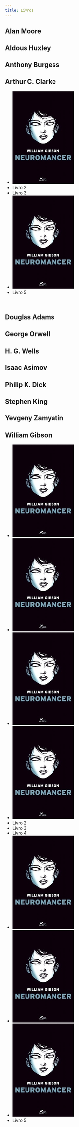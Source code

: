 ```yaml
---
title: Livros
---
```


## Alan Moore

## Aldous Huxley

## Anthony Burgess

## Arthur C. Clarke

<ul class="livros">
  <li><img src="NEUROMANCER_1228330964B.jpg" /></li>
  <li>Livro 2</li>
  <li>Livro 3</li>
  <li><img src="NEUROMANCER_1228330964B.jpg" /></li>
  <li>Livro 5</li>
</ul>
<br style="clear:both"/>

## Douglas Adams

## George Orwell

## H. G. Wells

## Isaac Asimov

## Philip K. Dick

## Stephen King

## Yevgeny Zamyatin

## William Gibson

<ul class="livros">
  <li><img src="NEUROMANCER_1228330964B.jpg" /></li>
  <li><img src="NEUROMANCER_1228330964B.jpg" /></li>
  <li><img src="NEUROMANCER_1228330964B.jpg" /></li>
  <li><img src="NEUROMANCER_1228330964B.jpg" /></li>
  <li>Livro 2</li>
  <li>Livro 3</li>
  <li>Livro 4</li>
  <li><img src="NEUROMANCER_1228330964B.jpg" /></li>
  <li><img src="NEUROMANCER_1228330964B.jpg" /></li>
  <li><img src="NEUROMANCER_1228330964B.jpg" /></li>
  <li>Livro 5</li>
</ul>
<br style="clear:both"/>
